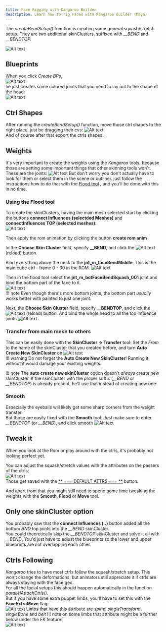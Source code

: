 ```yaml
---
title: Face Rigging with Kangaroo Builder
description: Learn how to rig Faces with Kangaroo Builder (Maya)
---
```


The *createBendSetup()* function is creating some general squash/stretch setup. They are two additional skinClusters, suffixed with *__BEND* and *__BENDTOP*.

![Alt text](../images/bend_presentation.gif)  


## Blueprints
When you click *Create BPs*,  
![Alt text](../images/bend_createBPs.jpg)   
he just creates some colored joints that you need to lay out to the shape of the head:  
![Alt text](../images/bend_blueprints.jpg)


## Ctrl Shapes
After running the *createBendSetup()* function, move those ctrl shapes to the right place, just be dragging their cvs:
![Alt text](../images/bend_ctrlshapes.jpg)  
And of course after that export the ctrls shapes.

## Weights
It's very important to create the weights using the *Kangaroo* tools, because those are setting some important things
that other skinning tools won't.  
These are the joints:
![Alt text](../images/bend_joints.jpg)
But don't worry you don't actually have to look for them or select them in the scene or outliner. just follow the instructions
how to do that with the [Flood tool](../tools/toolsSkinCluster.md#flood) , and you'll be done with this in no time.


### Using the Flood tool
To create the skinClusters, having the main mesh selected start by clicking the buttons **connect Influences (selectded Meshes)** and 
**connectInfluences TOP (selected meshes)**:  
![Alt text](../images/bend_bindButtons.jpg)  

Then apply the rom animation by clicking the button **create rom anim**

In the **Choose Skin Cluster** field, specify **__BEND**, and click the ![Alt text](../images/python_reloadButtonSmall.jpg) (reload) button.

Bind everything above the neck to the **jnt_m_faceBendMiddle**. This is the main cube ctrl - frame 0 - 30 in the ROM.
![Alt text](../images/bend_mainInfluence.jpg)

Then in the flood tool select the **jnt_m_botFaceBendSquash_001** joint and bind the bottom part of the face to it.  
![Alt text](../images/bend_botInfluence2.jpg)  
!!! note 
    Even though there's more bottom joints, the bottom part *usually* works better with painted to just one joint.


Next, the **Choose Skin Cluster** field, specify **__BENDTOP**, and click the ![Alt text](../images/python_reloadButtonSmall.jpg) (reload) button.
And bind the whole head to all the top influence joints
![Alt text](../images/bend_topInfluences.jpg)


### Transfer from main mesh to others
This can be easily done with the **SkinCluster -> Transfer** tool:
Set the *From* to the name of the skinCluster that you created before, and turn  **Auto Create New SkinCluster** on 
![Alt text](../images/bend_transferSkinclusters.jpg)  
!!! warning
    Do not forget the **Auto Create New SkinCluster**! Running it without it would damage your existing weights.

!!! note
    The **auto create new skinCluster** option doesn't *always* create new skinCluster. If the skinCluster with
    the proper suffix (*__BEND* or *__BENDTOP*) is already present, he'll use that instead of creating new one


### Smooth
Especially the eyeballs will likely get some sharp corners from the weight transfer.  
But those are easily fixed with the **Smooth** tool. Just make sure to enter *__BENDTOP* (or  *__BEND*), and click smooth
![Alt text](../images/bend_smooth.jpg)


## Tweak it
When you look at the Rom or play around with the ctrls, it's probably not looking perfect yet.  

You can adjust the squash/stretch values with the attributes on the passers of the ctrls:  
![Alt text](../images/bend_passerValues.jpg)  
Those get saved with the [** === DEFAULT ATTRS === **](faceGeneral.md#defaultattrs) button.

And apart from that you might still need to spend some time tweaking the weights with the **Smooth**, **Flood** or **Move** tool.

## Only one skinCluster option
You probably saw that the **connect Influences (..)** button added all the bottom *AND* top joints into the *__BEND* skinCluster.  
You could theoretically skip the *__BENDTOP* skinCluster and solve it all with *__BEND*. You'd just have to adjust the blueprints
so the lower and upper blueprints are not overlapping each other.


## Ctrls Following
*Kangaroo* tries to have most ctrls follow the squash/stretch setup. This won't change the deformations, but animators still
appreciate it if ctrls are always staying with the face geo.  
For all the facial setups this should happen automatically in the function *parallelAttachCtrls()*.    
But if you have some extra puppet limbs, you'll have to set this with the **FaceExtraMove** flag:   
![Alt text](../images/bend_faceExtraMove.jpg)
Limbs that have this attribute are *spine*, *singleTransform*, *singleBone* and *belt*
!!! note
    on some limbs that attribute might be a further below under the *FK* feature:   
    ![Alt text](../images/bend_faceExtraMove2.jpg)